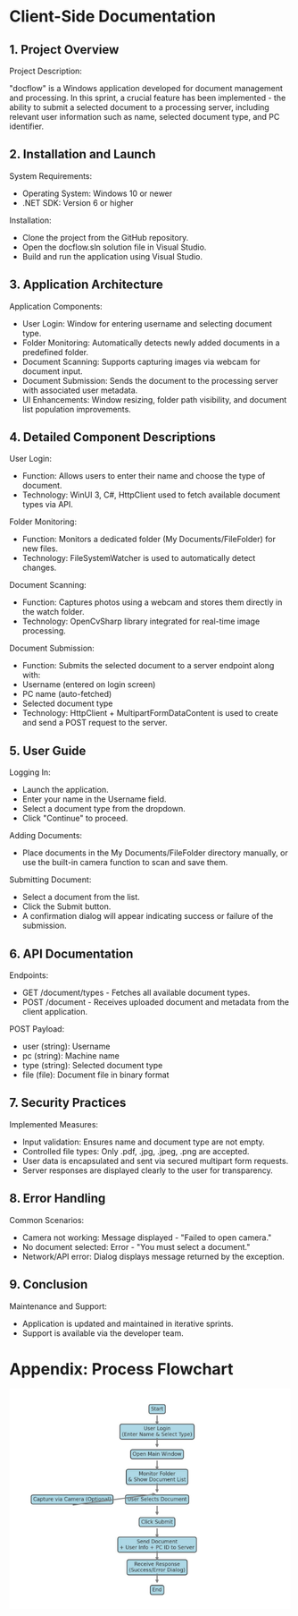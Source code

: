 # Client-Side Documentation 

## 1. Project Overview

Project Description:

"docflow" is a Windows application developed for document management and processing. In this sprint, a
crucial feature has been implemented - the ability to submit a selected document to a processing server,
including relevant user information such as name, selected document type, and PC identifier.

## 2. Installation and Launch

System Requirements:

- Operating System: Windows 10 or newer
- .NET SDK: Version 6 or higher

Installation:

- Clone the project from the GitHub repository.
- Open the docflow.sln solution file in Visual Studio.
- Build and run the application using Visual Studio.

## 3. Application Architecture

Application Components:

- User Login: Window for entering username and selecting document type.
- Folder Monitoring: Automatically detects newly added documents in a predefined folder.
- Document Scanning: Supports capturing images via webcam for document input.
- Document Submission: Sends the document to the processing server with associated user metadata.
- UI Enhancements: Window resizing, folder path visibility, and document list population improvements.

## 4. Detailed Component Descriptions

User Login:

- Function: Allows users to enter their name and choose the type of document.
- Technology: WinUI 3, C#, HttpClient used to fetch available document types via API.

Folder Monitoring:

- Function: Monitors a dedicated folder (My Documents/FileFolder) for new files.
- Technology: FileSystemWatcher is used to automatically detect changes.


Document Scanning:

- Function: Captures photos using a webcam and stores them directly in the watch folder.
- Technology: OpenCvSharp library integrated for real-time image processing.

Document Submission:

- Function: Submits the selected document to a server endpoint along with:
- Username (entered on login screen)
- PC name (auto-fetched)
- Selected document type
- Technology: HttpClient + MultipartFormDataContent is used to create and send a POST request to the
server.

## 5. User Guide

Logging In:

- Launch the application.
- Enter your name in the Username field.
- Select a document type from the dropdown.
- Click "Continue" to proceed.

Adding Documents:

- Place documents in the My Documents/FileFolder directory manually, or use the built-in camera function to
scan and save them.

Submitting Document:

- Select a document from the list.
- Click the Submit button.
- A confirmation dialog will appear indicating success or failure of the submission.

## 6. API Documentation

Endpoints:

- GET /document/types - Fetches all available document types.
- POST /document - Receives uploaded document and metadata from the client application.


POST Payload:

- user (string): Username
- pc (string): Machine name
- type (string): Selected document type
- file (file): Document file in binary format

## 7. Security Practices

Implemented Measures:

- Input validation: Ensures name and document type are not empty.
- Controlled file types: Only .pdf, .jpg, .jpeg, .png are accepted.
- User data is encapsulated and sent via secured multipart form requests.
- Server responses are displayed clearly to the user for transparency.

## 8. Error Handling

Common Scenarios:

- Camera not working: Message displayed - "Failed to open camera."
- No document selected: Error - "You must select a document."
- Network/API error: Dialog displays message returned by the exception.

## 9. Conclusion

Maintenance and Support:

- Application is updated and maintained in iterative sprints.
- Support is available via the developer team.


# Appendix: Process Flowchart

![Appendix: Process Flowchart](images/appendixProcessFlowchart.png)
